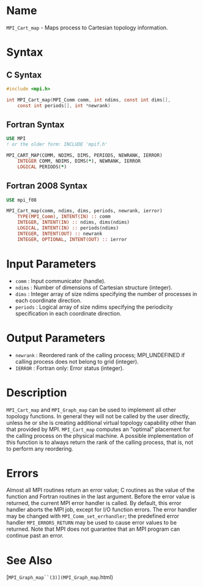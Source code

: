 # Name

`MPI_Cart_map` - Maps process to Cartesian topology information.

# Syntax

## C Syntax

```c
#include <mpi.h>

int MPI_Cart_map(MPI_Comm comm, int ndims, const int dims[],
    const int periods[], int *newrank)
```

## Fortran Syntax

```fortran
USE MPI
! or the older form: INCLUDE 'mpif.h'

MPI_CART_MAP(COMM, NDIMS, DIMS, PERIODS, NEWRANK, IERROR)
    INTEGER	COMM, NDIMS, DIMS(*), NEWRANK, IERROR
    LOGICAL	PERIODS(*)
```

## Fortran 2008 Syntax

```fortran
USE mpi_f08

MPI_Cart_map(comm, ndims, dims, periods, newrank, ierror)
    TYPE(MPI_Comm), INTENT(IN) :: comm
    INTEGER, INTENT(IN) :: ndims, dims(ndims)
    LOGICAL, INTENT(IN) :: periods(ndims)
    INTEGER, INTENT(OUT) :: newrank
    INTEGER, OPTIONAL, INTENT(OUT) :: ierror
```

# Input Parameters

* `comm` : Input communicator (handle).
* `ndims` : Number of dimensions of Cartesian structure (integer).
* `dims` : Integer array of size ndims specifying the number of processes in
each coordinate direction.
* `periods` : Logical array of size ndims specifying the periodicity specification
in each coordinate direction.

# Output Parameters

* `newrank` : Reordered rank of the calling process; MPI_UNDEFINED if calling
process does not belong to grid (integer).
* `IERROR` : Fortran only: Error status (integer).

# Description

`MPI_Cart_map` and `MPI_Graph_map` can be used to implement all other
topology functions. In general they will not be called by the user
directly, unless he or she is creating additional virtual topology
capability other than that provided by MPI.
`MPI_Cart_map` computes an "optimal" placement for the calling process
on the physical machine. A possible implementation of this function is
to always return the rank of the calling process, that is, not to
perform any reordering.

# Errors

Almost all MPI routines return an error value; C routines as the value
of the function and Fortran routines in the last argument.
Before the error value is returned, the current MPI error handler is
called. By default, this error handler aborts the MPI job, except for
I/O function errors. The error handler may be changed with
`MPI_Comm_set_errhandler`; the predefined error handler `MPI_ERRORS_RETURN`
may be used to cause error values to be returned. Note that MPI does not
guarantee that an MPI program can continue past an error.

# See Also

[`MPI_Graph_map``(3)](MPI_Graph_map`.html)

